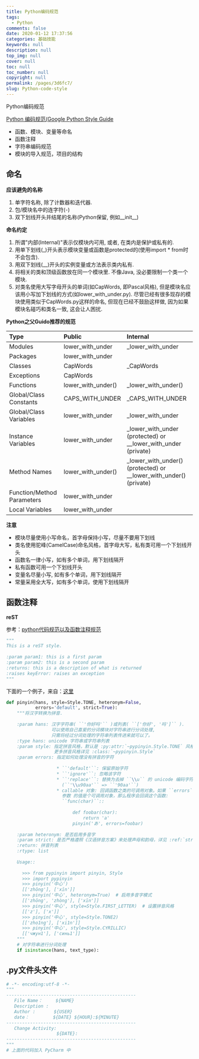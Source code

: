```yaml
---
title: Python编码规范
tags: 
  - Python
comments: false
date: 2020-01-12 17:37:56
categories: 基础技能
keywords: null
description: null
top_img: null
cover: null
toc: null
toc_number: null
copyright: null
permalink: /pages/3d6fc7/
slug: Python-code-style
---
```


Python编码规范

[Python 编码规范(Google Python Style Guide](http://jb51.net/article/139495.htm)

- 函数、模块、变量等命名
- 函数注释
- 字符串编码规范
- 模块的导入规范，项目的结构

<!--more-->

## 命名

**应该避免的名称**

1. 单字符名称, 除了计数器和迭代器.
2. 包/模块名中的连字符(-)
3. 双下划线开头并结尾的名称(Python保留, 例如__init__)

**命名约定**

1. 所谓"内部(Internal)"表示仅模块内可用, 或者, 在类内是保护或私有的.
2. 用单下划线(_)开头表示模块变量或函数是protected的(使用import * from时不会包含).
3. 用双下划线(__)开头的实例变量或方法表示类内私有.
4. 将相关的类和顶级函数放在同一个模块里. 不像Java, 没必要限制一个类一个模块.
5. 对类名使用大写字母开头的单词(如CapWords, 即Pascal风格), 但是模块名应该用小写加下划线的方式(如lower_with_under.py). 尽管已经有很多现存的模块使用类似于CapWords.py这样的命名, 但现在已经不鼓励这样做, 因为如果模块名碰巧和类名一致, 这会让人困扰.

 **Python之父Guido推荐的规范**

| Type                       | Public             | Internal                                                     |
| :------------------------- | :----------------- | :----------------------------------------------------------- |
| Modules                    | lower_with_under   | _lower_with_under                                            |
| Packages                   | lower_with_under   |                                                              |
| Classes                    | CapWords           | _CapWords                                                    |
| Exceptions                 | CapWords           |                                                              |
| Functions                  | lower_with_under() | _lower_with_under()                                          |
| Global/Class Constants     | CAPS_WITH_UNDER    | _CAPS_WITH_UNDER                                             |
| Global/Class Variables     | lower_with_under   | _lower_with_under                                            |
| Instance Variables         | lower_with_under   | _lower_with_under (protected) or __lower_with_under (private) |
| Method Names               | lower_with_under() | _lower_with_under() (protected) or __lower_with_under() (private) |
| Function/Method Parameters | lower_with_under   |                                                              |
| Local Variables            | lower_with_under   |                                                              |

**注意**

- 模块尽量使用小写命名，首字母保持小写，尽量不要用下划线
- 类名使用驼峰(CamelCase)命名风格，首字母大写，私有类可用一个下划线开头
- 函数名一律小写，如有多个单词，用下划线隔开
- 私有函数可用一个下划线开头
- 变量名尽量小写, 如有多个单词，用下划线隔开
- 常量采用全大写，如有多个单词，使用下划线隔开

## 函数注释

**reST**

参考：[python代码规范以及函数注释规范](https://www.cnblogs.com/19921019yy/p/8024731.html)

```python
"""
This is a reST style.
  
:param param1: this is a first param
:param param2: this is a second param
:returns: this is a description of what is returned
:raises keyError: raises an exception
"""
```

下面的一个例子，来自：[这里](https://blog.csdn.net/teacher20133/article/details/79894828)

```python
def pinyin(hans, style=Style.TONE, heteronym=False,
           errors='default', strict=True):
    """将汉字转换为拼音.
 
    :param hans: 汉字字符串( ``'你好吗'`` )或列表( ``['你好', '吗']`` ).
                 可以使用自己喜爱的分词模块对字符串进行分词处理,
                 只需将经过分词处理的字符串列表传进来就可以了。
    :type hans: unicode 字符串或字符串列表
    :param style: 指定拼音风格，默认是 :py:attr:`~pypinyin.Style.TONE` 风格。
                  更多拼音风格详见 :class:`~pypinyin.Style`
    :param errors: 指定如何处理没有拼音的字符
 
                   * ``'default'``: 保留原始字符
                   * ``'ignore'``: 忽略该字符
                   * ``'replace'``: 替换为去掉 ``\\u`` 的 unicode 编码字符串
                     (``'\\u90aa'`` => ``'90aa'``)
                   * callable 对象: 回调函数之类的可调用对象。如果 ``errors``
                     参数 的值是个可调用对象，那么程序会回调这个函数:
                     ``func(char)``::
 
                         def foobar(char):
                             return 'a'
                         pinyin('あ', errors=foobar)
 
    :param heteronym: 是否启用多音字
    :param strict: 是否严格遵照《汉语拼音方案》来处理声母和韵母，详见 :ref:`strict`
    :return: 拼音列表
    :rtype: list
 
    Usage::
 
      >>> from pypinyin import pinyin, Style
      >>> import pypinyin
      >>> pinyin('中心')
      [['zhōng'], ['xīn']]
      >>> pinyin('中心', heteronym=True)  # 启用多音字模式
      [['zhōng', 'zhòng'], ['xīn']]
      >>> pinyin('中心', style=Style.FIRST_LETTER)  # 设置拼音风格
      [['z'], ['x']]
      >>> pinyin('中心', style=Style.TONE2)
      [['zho1ng'], ['xi1n']]
      >>> pinyin('中心', style=Style.CYRILLIC)
      [['чжун1'], ['синь1']]
    """
    # 对字符串进行分词处理
    if isinstance(hans, text_type):

```



## .py文件头文件

```python
# -*- encoding:utf-8 -*-
"""
-------------------------------------------------
   File Name：     ${NAME}
   Description :  
   Author :       ${USER}
   date：         ${DATE} ${HOUR}:${MINUTE}
-------------------------------------------------
   Change Activity:
                   ${DATE}: 
-------------------------------------------------
"""
# 上面的代码加入 PyCharm 中
```
